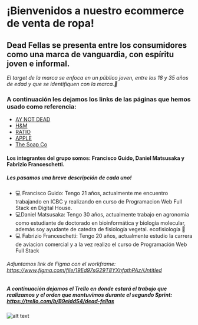 # ¡Bienvenidos a nuestro ecommerce de venta de ropa!
## Dead Fellas se presenta entre los consumidores como una marca de vanguardia, con espíritu joven e informal. 
*El target de la marca se enfoca en un público joven, entre los 18 y 35 años de edad y que se identifiquen con la marca.🤘*
### A continuación les dejamos los links de las páginas que hemos usado como referencia: 
* [AY NOT DEAD](http:/www.aynotdead.com)
* [H&M](https://www2.hm.com/es_us/hombre/productos/camisetas-con-sin-mangas.html)
* [RATIO](https://ratiocoffee.com/)
* [APPLE](https://www.apple.com/la/)
* [The Soap Co](https://thesoapco.org/)

#### Los integrantes del grupo somos: Francisco Guido, Daniel Matsusaka y Fabrizio Franceschetti.
##### Les pasamos una breve descripción de cada uno!
* 💻 Francisco Guido: Tengo 21 años, actualmente me encuentro trabajando en ICBC y realizando en curso de Programacion Web Full Stack en Digital House.
* 💻Daniel Matsusaka: Tengo 30 años, actualmente trabajo en agronomia como estudiante de doctorado en bioinformática y biología molecular, además soy ayudante de catedra de fisiología vegetal. ecofisiología 🌳
* 💻 Fabrizio Franceschetti: Tengo 20 años, actualmente estudio la carrera de aviacion comercial y a la vez realizo el curso de Programación Web Full Stack


###### Adjuntamos link de Figma con el workframe: https://www.figma.com/file/19Ed97sG29T8YXhfqthPAz/Untitled

##### A continuación dejamos el Trello en donde estará el trabajo que realizamos y el orden que mantuvimos durante el segundo Sprint: https://trello.com/b/B9eiddS4/dead-fellas 

![alt text](https://www.digitalhouse.com/ar/logo-DH.png)


